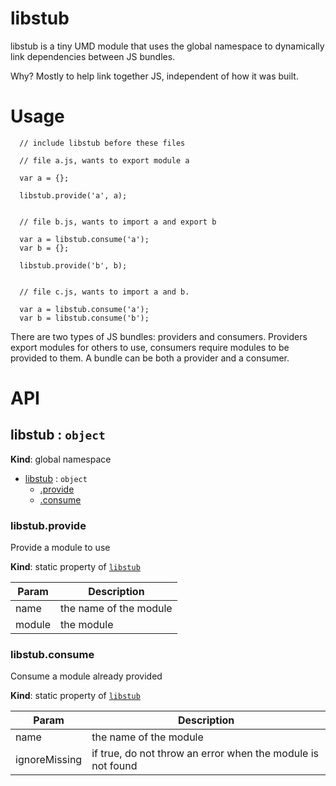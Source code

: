# libstub

libstub is a tiny UMD module that uses the global namespace to dynamically link dependencies between JS bundles.

Why? Mostly to help link together JS, independent of how it was built.

# Usage

```
  // include libstub before these files

  // file a.js, wants to export module a

  var a = {};

  libstub.provide('a', a);


  // file b.js, wants to import a and export b

  var a = libstub.consume('a');
  var b = {};

  libstub.provide('b', b);


  // file c.js, wants to import a and b.

  var a = libstub.consume('a');
  var b = libstub.consume('b');

```

There are two types of JS bundles: providers and consumers.
Providers export modules for others to use, consumers require modules to be provided to them.
A bundle can be both a provider and a consumer.



# API

<a name="libstub"></a>

## libstub : <code>object</code>
**Kind**: global namespace  

* [libstub](#libstub) : <code>object</code>
    * [.provide](#libstub.provide)
    * [.consume](#libstub.consume)

<a name="libstub.provide"></a>

### libstub.provide
Provide a module to use

**Kind**: static property of [<code>libstub</code>](#libstub)  

| Param | Description |
| --- | --- |
| name | the name of the module |
| module | the module |

<a name="libstub.consume"></a>

### libstub.consume
Consume a module already provided

**Kind**: static property of [<code>libstub</code>](#libstub)  

| Param | Description |
| --- | --- |
| name | the name of the module |
| ignoreMissing | if true, do not throw an error when the module is not found |

